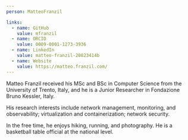 ```yaml
---
person: MatteoFranzil

links:
  - name: GitHub
    value: mfranzil
  - name: ORCID
    value: 0009-0001-1273-3936
  - name: LinkedIn
    value: matteo-franzil-20823414b
  - name: Website
    value: https://matteo.franzil.com/
---
```


Matteo Franzil received his MSc and BSc in Computer Science from the University of Trento, Italy, and he is a Junior Researcher in Fondazione Bruno Kessler, Italy.

His research interests include network management, monitoring, and observability; virtualization and containerization; network security.

In the free time, he enjoys hiking, running, and photography. He is a basketball table official at the national level.